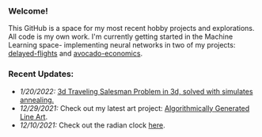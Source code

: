 ### Welcome!

This GitHub is a space for my most recent hobby projects and explorations. All code is my own work. I'm currently getting started in the Machine Learning space- implementing neural networks in two of my projects: [delayed-flights](https://github.com/henryburkhardt/delayed-flights) and [avocado-economics](https://github.com/henryburkhardt/avocado-economics).

### Recent Updates:
- <i>1/20/2022: </i> [3d Traveling Salesman Problem in 3d, solved with simulates annealing.](https://henryburkhardt.github.io/simulated-annealing/)
- <i>12/29/2021: </i> Check out my latest art project: [Algorithmically Generated Line Art](https://henryburkhardt.github.io/algorithmic-lines/).
- <i>12/10/2021:</i> Check out the radian clock [here](https://henryburkhardt.github.io/radianClock/).
